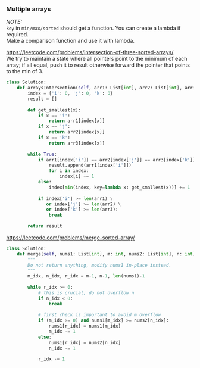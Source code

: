 ### Multiple arrays

*NOTE:* <br />
`key` in `min/max/sorted` should get a function. You can create a lambda if required. <br />
Make a comparison function and use it with lambda.

https://leetcode.com/problems/intersection-of-three-sorted-arrays/ <br />
We try to maintain a state where all pointers point to the minimum of each array; if all equal, push it to result otherwise forward the pointer that points to the min of 3.
```py
class Solution:
    def arraysIntersection(self, arr1: List[int], arr2: List[int], arr3: List[int]) -> List[int]:
        index = {'i': 0, 'j': 0, 'k': 0}
        result = []
        
        def get_smallest(x):
            if x == 'i':
                return arr1[index[x]]
            if x == 'j':
                return arr2[index[x]]
            if x == 'k':
                return arr3[index[x]]
        
        while True:
            if arr1[index['i']] == arr2[index['j']] == arr3[index['k']]:
                result.append(arr1[index['i']])
                for i in index:
                    index[i] += 1
            else:
                index[min(index, key=lambda x: get_smallest(x))] += 1
            
            if index['i'] >= len(arr1) \
               or index['j'] >= len(arr2) \
               or index['k'] >= len(arr3):
                break
        
        return result
```
https://leetcode.com/problems/merge-sorted-array/
```py
class Solution:
    def merge(self, nums1: List[int], m: int, nums2: List[int], n: int) -> None:
        """
        Do not return anything, modify nums1 in-place instead.
        """
        m_idx, n_idx, r_idx = m-1, n-1, len(nums1)-1
        
        while r_idx >= 0:
            # this is crucial; do not overflow n
            if n_idx < 0:
                break
            
            # first check is important to avoid m overflow
            if (m_idx >= 0) and nums1[m_idx] >= nums2[n_idx]:
                nums1[r_idx] = nums1[m_idx]
                m_idx -= 1
            else:
                nums1[r_idx] = nums2[n_idx]
                n_idx -= 1
            
            r_idx -= 1

```